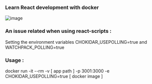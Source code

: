 ### Learn React development with docker 
![image](https://github.com/andhitapandu/react_dev_docker/assets/154814230/c801c5f7-ae2d-4711-9617-68716e1aa96d)

### An issue related when using react-scripts :
Setting the environment variables CHOKIDAR_USEPOLLING=true and WATCHPACK_POLLING=true

### Usage : 
docker run -it --rm -v [ app path ] -p 3001:3000 -e CHOKIDAR_USEPOLLING=true [ docker image ]
